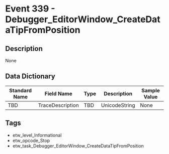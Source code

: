 # Event 339 - Debugger_EditorWindow_CreateDataTipFromPosition

## Description
None

## Data Dictionary
|Standard Name|Field Name|Type|Description|Sample Value|
|---|---|---|---|---|
|TBD|TraceDescription|TBD|UnicodeString|None|None|

## Tags
* etw_level_Informational
* etw_opcode_Stop
* etw_task_Debugger_EditorWindow_CreateDataTipFromPosition